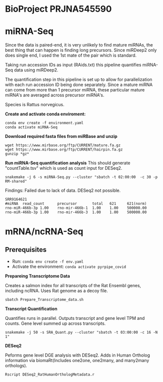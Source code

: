 # BioProject PRJNA545590 

# miRNA-Seq 
Since the data is paired-end, it is very unlikely to find mature miRNAs, the best thing that can happen is finding long precursors. Since miRDeep2 only does single end, I used the 1st mate of the pair which is standard.

Taking run accession IDs as input (RAids.txt) this pipeline quantifies miRNA-Seq data using miRDeep2.

The quantification step in this pipeline is set up to allow for parallelization with each run accession ID being done separately. Since a mature miRNA can come from more than 1 precursor miRNA, these particular mature miRNA's are averaged across precursor miRNA's. 

Species is Rattus norvegicus.


**Create and activate conda enviroment:**
```
conda env create -f environment.yaml
conda activate miRNA-Seq
```

**Download required fasta files from miRBase and unzip**
```
wget https://www.mirbase.org/ftp/CURRENT/mature.fa.gz
wget https://www.mirbase.org/ftp/CURRENT/hairpin.fa.gz
gunzip *gz*
```


**Run miRNA-Seq quantification analysis**
This should generate "countTable.tsv" which is used as count input for DESeq2.

```
snakemake -j 6 -s miRNA-Seq.py --cluster "sbatch -t 02:00:00  -c 30 -p RM-shared"
```
Findings: Failed due to lack of data. DESeq2 not possible.
```
SRR9164621
#miRNA  read_count      precursor       total   621     621(norm)
rno-miR-466b-3p 1.00    rno-mir-466b-1  1.00    1.00    500000.00
rno-miR-466b-3p 1.00    rno-mir-466b-3  1.00    1.00    500000.00
```



# mRNA/ncRNA-Seq
## Prerequisites
* Run: `conda env create -f env.yaml`
* Activate the environment: `conda activate pyrpipe_covid`

**Prepareing Transcriptome Data**

Creates a salmon index for all transcripts of the Rat Ensembl genes, including ncRNA. Uses Rat genome as a decoy file. 
```
sbatch Prepare_Transcriptome_data.sh
```

**Transcript Quantification**

Quantifies runs in parallel. Outputs transcript and gene level TPM and counts. Gene level summed up across transcripts.
```
snakemake -j 50 -s SRA_Quant.py --cluster "sbatch -t 03:00:00 -c 16 -N 1"
```
**DESeq2**

Peforms gene level DGE analysis with DESeq2. Adds in Human Ortholog information via biomaRt(Includes one2one, one2many, and many2many orthologs). 

```
Rscript DESeq2_RatHumanOrthologMetadata.r
```

